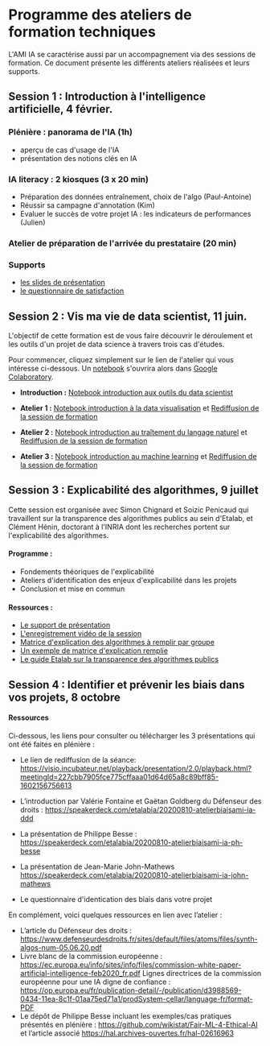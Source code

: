 # Programme des ateliers de formation techniques

L'AMI IA se caractérise aussi par un accompagnement via des sessions de formation. Ce document présente les différents ateliers réalisées et leurs supports.

## Session 1 : Introduction à l'intelligence artificielle, 4 février.

### Plénière : panorama de l'IA (1h)

- aperçu de cas d'usage de l'IA
- présentation des notions clés en IA 

### IA literacy : 2 kiosques (3 x 20 min) 

- Préparation des données entraînement, choix de l'algo (Paul-Antoine)
- Réussir sa campagne d'annotation (Kim)
- Evaluer le succès de votre projet IA : les indicateurs de performances (Julien)

### Atelier de préparation de l'arrivée du prestataire (20 min)

### Supports

- [les slides de présentation](https://speakerdeck.com/etalabia/pleniere-ami-a-2-4-fevrier-2020-matin)
- [le questionnaire de satisfaction](https://framaforms.org/questionnaire-satisfaction-pleniere-ami-ia-du-4-fevrier-1580823697)


## Session 2 : Vis ma vie de data scientist, 11 juin.

L'objectif de cette formation est de vous faire découvrir le déroulement et les outils d'un projet de data science à travers trois cas d'études.

Pour commencer, cliquez simplement sur le lien de l'atelier qui vous intéresse ci-dessous. Un [notebook](https://fr.wikipedia.org/wiki/Notebook_(programmation)) s'ouvrira alors dans [Google Colaboratory](https://colab.research.google.com/).

- **Introduction :** [Notebook introduction aux outils du data scientist](https://colab.research.google.com/github/etalab-ia/ami-ia/blob/master/notebooks/ami_ia_introduction_jupyter_notebook.ipynb) 

- **Atelier 1 :** [Notebook introduction à la data visualisation](https://colab.research.google.com/github/etalab-ia/ami-ia/blob/master/notebooks/ami_ia_dataviz_rr.ipynb) et [Rediffusion de la session de formation](https://visio.incubateur.net/playback/presentation/2.0/playback.html?meetingId=6f3acca485c398a1c9632e1efb38012581acde9c-1591880321574)

- **Atelier 2 :** [Notebook introduction au traîtement du langage naturel](https://colab.research.google.com/github/etalab-ia/ami-ia/blob/master/notebooks/ami_ia_NLP_cada.ipynb) et [Rediffusion de la session de formation](https://minio.lab.sspcloud.fr/strainel/spyrales_conf8_nlp_cada.mp4)

- **Atelier 3 :** [Notebook introduction au machine learning](https://colab.research.google.com/github/etalab-ia/ami-ia/blob/master/notebooks/intro-ML.ipynb) et [Rediffusion de la session de formation](https://visio.incubateur.net/playback/presentation/2.0/playback.html?meetingId=1f8a35fb378e0a4d1cc0d26bec5454f8ceaf88ac-1591880656126)

## Session 3 : Explicabilité des algorithmes, 9 juillet 

Cette session est organisée avec Simon Chignard et Soizic Penicaud qui travaillent sur la transparence des algorithmes publics au sein d'Etalab, et Clément Hénin, doctorant à l'INRIA dont les recherches portent sur l'explicabilité des algorithmes. 

#### Programme : 
- Fondements théoriques de l'explicabilité
- Ateliers d'identification des enjeux d'explicabilité dans les projets 
- Conclusion et mise en commun 

#### Ressources : 
- [Le support de présentation](https://github.com/etalab-ia/ami-ia/blob/master/images/AMI_IA_2_Atelier_%233_9juillet2020.pdf)
- [L'enregistrement vidéo de la session](https://visio.incubateur.net/playback/presentation/2.0/playback.html?meetingId=227cbb7905fce775cffaaa01d64d65a8c89bff85-1594295133544)
- [Matrice d'explication des algorithmes à remplir par groupe](./images/matrice_explication.docx)
- [Un exemple de matrice d'explication remplie](./images/matrice_explication_exemple_score_coeur.docx)
- [Le guide Etalab sur la transparence des algorithmes publics](https://guides.etalab.gouv.fr/algorithmes/)



## Session 4 : Identifier et prévenir les biais dans vos projets, 8 octobre 

#### Ressources

Ci-dessous, les liens pour consulter ou télécharger les 3 présentations qui ont été faites en plénière :
 
 
 - Le lien de rediffusion de la séance: https://visio.incubateur.net/playback/presentation/2.0/playback.html?meetingId=227cbb7905fce775cffaaa01d64d65a8c89bff85-1602156756613 
 
- L’introduction par Valérie Fontaine et Gaëtan Goldberg du Défenseur des droits : https://speakerdeck.com/etalabia/20200810-atelierbiaisami-ia-ddd
 
- La présentation de Philippe Besse : https://speakerdeck.com/etalabia/20200810-atelierbiaisami-ia-ph-besse
 
- La présentation de Jean-Marie John-Mathews https://speakerdeck.com/etalabia/20200810-atelierbiaisami-ia-john-mathews

- Le questionnaire d'identication des biais dans votre projet
 
En complément, voici quelques ressources en lien avec l’atelier :
- L’article du Défenseur des droits : https://www.defenseurdesdroits.fr/sites/default/files/atoms/files/synth-algos-num-05.06.20.pdf
- Livre blanc de la commission européenne : https://ec.europa.eu/info/sites/info/files/commission-white-paper-artificial-intelligence-feb2020_fr.pdf
Lignes directrices de la commission européenne pour une IA digne de confiance : https://op.europa.eu/fr/publication-detail/-/publication/d3988569-0434-11ea-8c1f-01aa75ed71a1/prodSystem-cellar/language-fr/format-PDF
- Le dépôt de Philippe Besse incluant les exemples/cas pratiques présentés en plénière : https://github.com/wikistat/Fair-ML-4-Ethical-AI et l’article associé https://hal.archives-ouvertes.fr/hal-02616963

 

